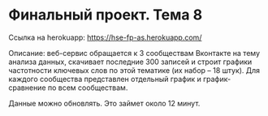  # Финальный проект. Тема 8
 
 Ссылка на herokuapp: https://hse-fp-as.herokuapp.com/
 
 Описание: веб-сервис обращается к 3 сообществам Вконтакте на тему анализа данных, скачивает последние 300 записей и строит графики частотности ключевых слов по этой тематике (их набор – 18 штук). Для каждого сообщества представлен отдельный график и график-сравнение по всем сообществам.
 
 Данные можно обновлять. Это займет около 12 минут. 
